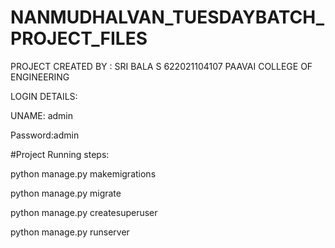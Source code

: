 # NANMUDHALVAN_TUESDAYBATCH_PROJECT_FILES

PROJECT CREATED BY : 
SRI BALA S
622021104107
PAAVAI COLLEGE OF ENGINEERING


LOGIN DETAILS:


UNAME: admin


Password:admin




#Project Running steps:

python manage.py makemigrations

python manage.py migrate

python manage.py createsuperuser

python manage.py runserver
